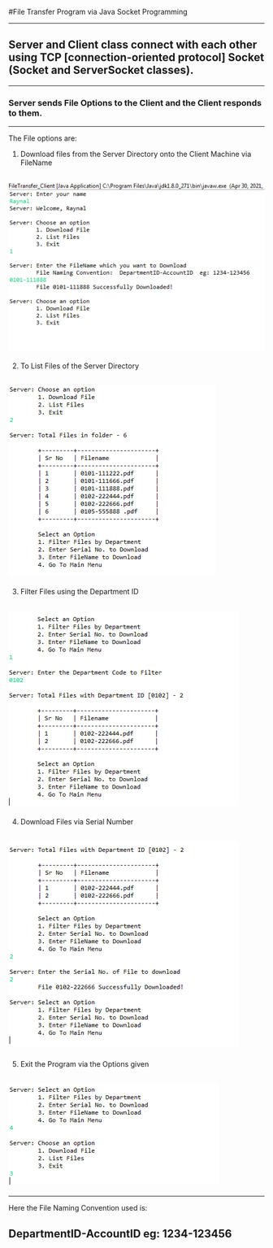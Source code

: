 #File Transfer Program via Java Socket Programming
***

## Server and Client class connect with each other using TCP [connection-oriented protocol] Socket (Socket and ServerSocket classes).
---

### Server sends File Options to the Client and the Client responds to them.
---

The File options are:

1) Download files from the Server Directory onto the Client Machine via FileName

![Capture_FileTransfer_DownloadFile](https://github.com/04xRaynal/File-Transfer_Java-Socket/blob/f31902f15e13b287a3959d24d094dce8cb81c86c/Captured%20Images/Capture_FileTransfer_DownloadFile.PNG)
---

2) To List Files of the Server Directory

![Capture_FileTransfer_ListFiles](https://github.com/04xRaynal/File-Transfer_Java-Socket/blob/f31902f15e13b287a3959d24d094dce8cb81c86c/Captured%20Images/Capture_FileTransfer_ListFiles.PNG)
---

3) Filter Files using the Department ID

![Capture_FileTransfer_ListFilesFilter](https://github.com/04xRaynal/File-Transfer_Java-Socket/blob/f31902f15e13b287a3959d24d094dce8cb81c86c/Captured%20Images/Capture_FileTransfer_ListFilesFilter.PNG)
---

4) Download Files via Serial Number

![Capture_FileTransfer_DownloadFile_SerialNo](https://github.com/04xRaynal/File-Transfer_Java-Socket/blob/f31902f15e13b287a3959d24d094dce8cb81c86c/Captured%20Images/Capture_FileTransfer_DownloadFile_SerialNo.PNG)
---

5) Exit the Program via the Options given

![Capture_FileTransfer_Exit](https://github.com/04xRaynal/File-Transfer_Java-Socket/blob/f31902f15e13b287a3959d24d094dce8cb81c86c/Captured%20Images/Capture_FileTransfer_End.PNG)
---

***
Here the File Naming Convention used is: 

DepartmentID-AccountID  eg:  1234-123456
---